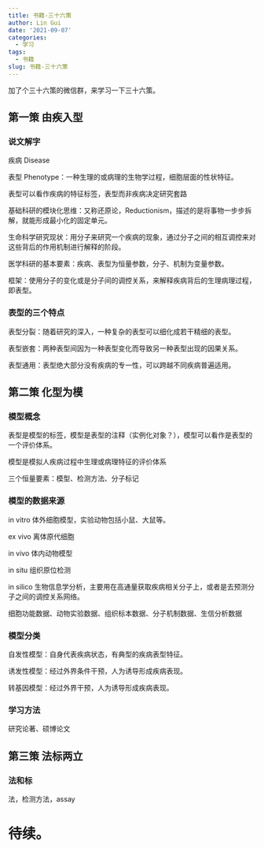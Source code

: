 ```yaml
---
title: 书籍-三十六策
author: Lin Gui
date: '2021-09-07'
categories:
  - 学习
tags:
  - 书籍
slug: 书籍-三十六策
---
```


加了个三十六策的微信群，来学习一下三十六策。

## 第一策 由疾入型

### 说文解字

疾病 Disease

表型 Phenotype：一种生理的或病理的生物学过程，细胞层面的性状特征。

表型可以看作疾病的特征标签，表型而非疾病决定研究套路

基础科研的模块化思维：又称还原论，Reductionism，描述的是将事物一步步拆解，就能形成最小化的固定单元。

生命科学研究现状：用分子来研究一个疾病的现象，通过分子之间的相互调控来对这些背后的作用机制进行解释的阶段。

医学科研的基本要素：疾病、表型为恒量参数，分子、机制为变量参数。

框架：使用分子的变化或是分子间的调控关系，来解释疾病背后的生理病理过程，即表型。

### 表型的三个特点

表型分裂：随着研究的深入，一种复杂的表型可以细化成若干精细的表型。

表型嵌套：两种表型间因为一种表型变化而导致另一种表型出现的因果关系。

表型通用：表型绝大部分没有疾病的专一性，可以跨越不同疾病普遍适用。

## 第二策 化型为模

### 模型概念

表型是模型的标签，模型是表型的注释（实例化对象？），模型可以看作是表型的一个评价体系。

模型是模拟人疾病过程中生理或病理特征的评价体系

三个恒量要素：模型、检测方法、分子标记

### 模型的数据来源

in vitro 体外细胞模型，实验动物包括小鼠、大鼠等。

ex vivo 离体原代细胞

in vivo 体内动物模型

in situ 组织原位检测

in silico 生物信息学分析，主要用在高通量获取疾病相关分子上，或者是去预测分子之间的调控关系网络。

细胞功能数据、动物实验数据、组织标本数据、分子机制数据、生信分析数据

### 模型分类

自发性模型：自身代表疾病状态，有典型的疾病表型特征。

诱发性模型：经过外界条件干预，人为诱导形成疾病表现。

转基因模型：经过外界干预，人为诱导形成疾病表现。

### 学习方法

研究论著、硕博论文

## 第三策 法标两立

### 法和标

法，检测方法，assay

# 待续。
